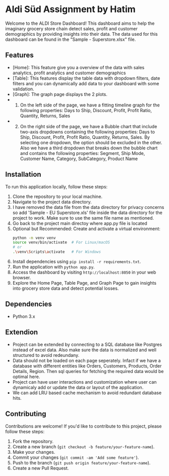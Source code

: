 # Aldi Süd Assignment by Hatim

Welcome to the ALDI Store Dashboard! This dashboard aims to help the imaginary grocery store chain detect sales, profit and customer demographics by providing insights into their data. The data used for this dashboard can be found in the "Sample - Superstore.xlsx" file.

## Features

- [Home]: This feature give you a overview of the data with sales analytics, profit analytics and customer demographics
- [Table]: This features display the table data with dropdown filters, date filters and you can dynamically add data to your dashboard with some validation.
- [Graph]: The graph page displays the 2 plots.
- 1.   On the left side of the page, we have a fitting timeline graph for the following properties: Days to Ship, Discount, Profit, Profit Ratio, Quantity, Returns, Sales
- 2.   On the right side of the page, we have a Bubble chart that include two-axis dropdowns containing the
following properties: Days to Ship, Discount, Profit, Profit Ratio, Quantity, Returns, Sales.
By selecting one dropdown, the option should be excluded in the other. Also we have a third dropdown that breaks down the bubble chart and contains the following properties: Segment, Ship Mode, Customer Name, Category, SubCategory, Product Name

## Installation

To run this application locally, follow these steps:

1. Clone the repository to your local machine.
2. Navigate to the project data directory.
3. I have removed the data file from the data directory for privacy concerns so add 'Sample - EU Superstore.xls' file inside the data directory for the project to work. Make sure to use the same file name as mentioned.
4. Go back to the project main directoy where app.py file is located
5. Optional but Recommended: Create and activate a virtual environment:
    ```bash
    python -m venv venv
    source venv/bin/activate  # For Linux/macOS
    # or
    .\venv\Scripts\activate   # For Windows
    ```
6. Install dependencies using `pip install -r requirements.txt`.
7. Run the application with `python app.py`.
8. Access the dashboard by visiting `http://localhost:8050` in your web browser.
9. Explore the Home Page, Table Page, and Graph Page to gain insights into grocery store data and detect potential losses.


## Dependencies
- Python 3.x

## Extendion

- Project can be extended by connecting to a SQL database like Postgres instead of excel data. Also make sure the data is normalized and well structured to avoid redeundany.
- Data should not be loaded on each page seperately. Infact if we have a database with different entities like Orders, Customers, Products, Order Details, Region. Then sql queries for fetching the required data would be optimal here.
- Project can have user interactions and customization where user can dynamicaly add or update the data or layout of the application.
- We can add LRU based cache mechanism to avoid redundant database hits.

## Contributing

Contributions are welcome! If you'd like to contribute to this project, please follow these steps:

1. Fork the repository.
2. Create a new branch (`git checkout -b feature/your-feature-name`).
3. Make your changes.
4. Commit your changes (`git commit -am 'Add some feature'`).
5. Push to the branch (`git push origin feature/your-feature-name`).
6. Create a new Pull Request.

